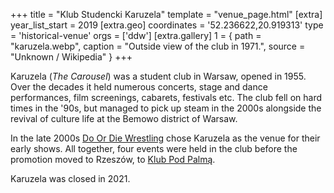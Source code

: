 +++
title = "Klub Studencki Karuzela"
template = "venue_page.html"
[extra]
year_list_start = 2019
[extra.geo]
coordinates = '52.236622,20.919313'
type = 'historical-venue'
orgs = ['ddw']
[extra.gallery]
1 = { path = "karuzela.webp", caption = "Outside view of the club in 1971.", source = "Unknown / Wikipedia" }
+++

Karuzela (_The Carousel_) was a student club in Warsaw, opened in 1955. Over the decades it held numerous concerts, stage and dance performances, film screenings, cabarets, festivals etc. The club fell on hard times in the '90s, but managed to pick up steam in the 2000s alongside the revival of culture life at the Bemowo district of Warsaw.

In the late 2000s [Do Or Die Wrestling](@/o/ddw.md) chose Karuzela as the venue for their early shows. All together, four events were held in the club before the promotion moved to Rzeszów, to [Klub Pod Palmą](@/v/pod-palma.md).

Karuzela was closed in 2021.
